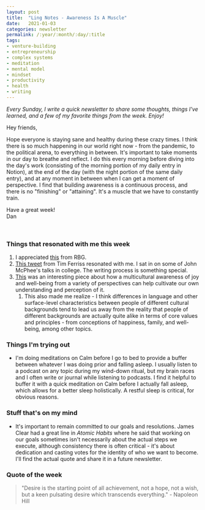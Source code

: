 ```yaml
---
layout: post
title:  "Ling Notes - Awareness Is A Muscle"
date:   2021-01-03
categories: newsletter
permalink: /:year/:month/:day/:title
tags:
- venture-building
- entrepreneurship
- complex systems
- meditation
- mental model
- mindset
- productivity
- health
- writing
---
```


*Every Sunday, I write a quick newsletter to share some thoughts, things I've learned, and a few of my favorite things from the week. Enjoy!*

Hey friends,

Hope everyone is staying sane and healthy during these crazy times. I think there is so much happening in our world right now - from the pandemic, to the political arena, to everything in between. It's important to take moments in our day to breathe and reflect. I do this every morning before diving into the day's work (consisting of the morning portion of my daily entry in Notion), at the end of the day (with the night portion of the same daily entry), and at any moment in between when I can get a moment of perspective. I find that building awareness is a continuous process, and there is no "finishing" or "attaining". It's a muscle that we have to constantly train.

Have a great week!\
Dan

<br>

### Things that resonated with me this week

1. I appreciated [this](https://twitter.com/pmarca/status/1307197583081664512?s=12) from RBG.
2. [This tweet](https://twitter.com/tferriss/status/1301613875423571969?s=12) from Tim Ferriss resonated with me. I sat in on some of John McPhee's talks in college. The writing process is something special.
3. [This](https://www.instagram.com/p/CFGHNSTHipU/?igshid=1nb3t66syyj6l) was an interesting piece about how a multicultural awareness of joy and well-being from a variety of perspectives can help cultivate our own understanding and perception of it.
    1. This also made me realize - I think differences in language and other surface-level characteristics between people of different cultural backgrounds tend to lead us away from the reality that people of different backgrounds are actually quite alike in terms of core values and principles - from conceptions of happiness, family, and well-being, among other topics.

### Things I'm trying out

- I'm doing meditations on Calm before I go to bed to provide a buffer between whatever I was doing prior and falling asleep. I usually listen to a podcast on any topic during my wind-down ritual, but my brain races and I often write or journal while listening to podcasts. I find it helpful to buffer it with a quick meditation on Calm before I actually fall asleep, which allows for a better sleep holistically. A restful sleep is critical, for obvious reasons.

### Stuff that's on my mind

- It's important to remain committed to our goals and resolutions. James Clear had a great line in *Atomic Habits* where he said that working on our goals sometimes isn't necessarily about the actual steps we execute, although consistency there is often critical - it's about dedication and casting votes for the identity of who we want to become. I'll find the actual quote and share it in a future newsletter.

### Quote of the week

> "Desire is the starting point of all achievement, not a hope, not a wish, but a keen pulsating desire which transcends everything." - Napoleon Hill
